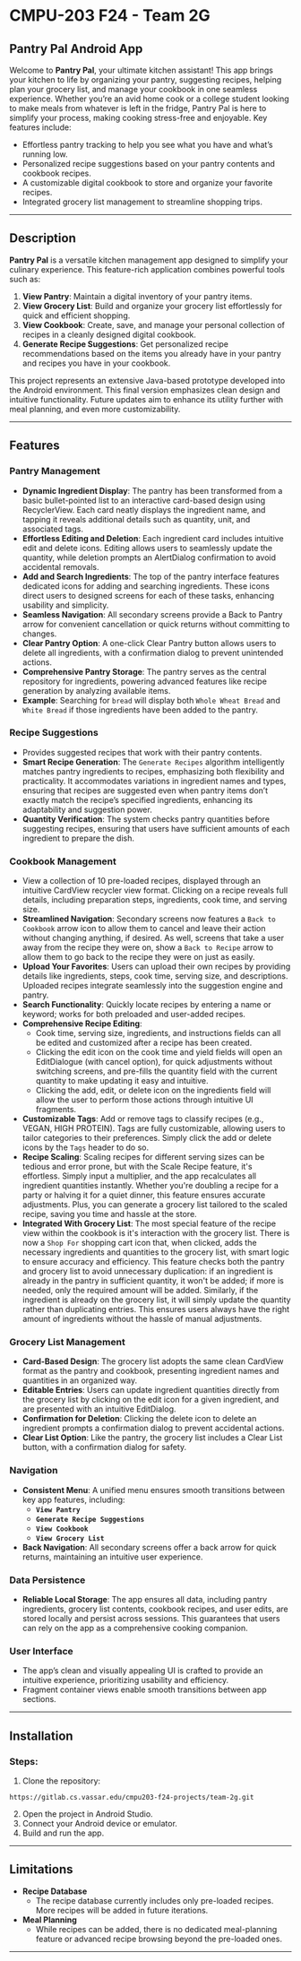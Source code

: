 # CMPU-203 F24 - Team 2G

## Pantry Pal Android App
Welcome to **Pantry Pal**, your ultimate kitchen assistant! This app brings your kitchen to life by organizing your pantry, suggesting recipes, helping plan your grocery list, and manage your cookbook in one seamless experience. Whether you’re an avid home cook or a college student looking to make meals from whatever is left in the fridge, Pantry Pal is here to simplify your process, making cooking stress-free and enjoyable.
Key features include:
- Effortless pantry tracking to help you see what you have and what’s running low.
- Personalized recipe suggestions based on your pantry contents and cookbook recipes.
- A customizable digital cookbook to store and organize your favorite recipes.
- Integrated grocery list management to streamline shopping trips.

---

## Description
**Pantry Pal** is a versatile kitchen management app designed to simplify your culinary experience. This feature-rich application combines powerful tools such as:
1. **View Pantry**: Maintain a digital inventory of your pantry items.
2. **View Grocery List**: Build and organize your grocery list effortlessly for quick and efficient shopping.
3. **View Cookbook**: Create, save, and manage your personal collection of recipes in a cleanly designed digital cookbook.
4. **Generate Recipe Suggestions**: Get personalized recipe recommendations based on the items you already have in your pantry and recipes you have in your cookbook.

This project represents an extensive Java-based prototype developed into the Android environment. This final version emphasizes clean design and intuitive functionality. Future updates aim to enhance its utility further with meal planning, and even more customizability.

---

## Features

### **Pantry Management**
- **Dynamic Ingredient Display**: The pantry has been transformed from a basic bullet-pointed list to an interactive card-based design using RecyclerView. Each card neatly displays the ingredient name, and tapping it reveals additional details such as quantity, unit, and associated tags.
- **Effortless Editing and Deletion**: Each ingredient card includes intuitive edit and delete icons. Editing allows users to seamlessly update the quantity, while deletion prompts an AlertDialog confirmation to avoid accidental removals.
- **Add and Search Ingredients**: The top of the pantry interface features dedicated icons for adding and searching ingredients. These icons direct users to designed screens for each of these tasks, enhancing usability and simplicity.
- **Seamless Navigation**: All secondary screens provide a Back to Pantry arrow for convenient cancellation or quick returns without committing to changes.
- **Clear Pantry Option**: A one-click Clear Pantry button allows users to delete all ingredients, with a confirmation dialog to prevent unintended actions.
- **Comprehensive Pantry Storage**: The pantry serves as the central repository for ingredients, powering advanced features like recipe generation by analyzing available items.
- **Example**: Searching for `bread` will display both `Whole Wheat Bread` and `White Bread` if those ingredients have been added to the pantry.

### **Recipe Suggestions**
- Provides suggested recipes that work with their pantry contents.
- **Smart Recipe Generation**: The `Generate Recipes` algorithm intelligently matches pantry ingredients to recipes, emphasizing both flexibility and practicality. It accommodates variations in ingredient names and types, ensuring that recipes are suggested even when pantry items don’t exactly match the recipe’s specified ingredients, enhancing its adaptability and suggestion power.
- **Quantity Verification**: The system checks pantry quantities before suggesting recipes, ensuring that users have sufficient amounts of each ingredient to prepare the dish.

### **Cookbook Management**
- View a collection of 10 pre-loaded recipes, displayed through an intuitive CardView recycler view format. Clicking on a recipe reveals full details, including preparation steps, ingredients, cook time, and serving size.
- **Streamlined Navigation**: Secondary screens now features a `Back to Cookbook` arrow icon to allow them to cancel and leave their action without changing anything, if desired. As well, screens that take a user away from the recipe they were on, show a `Back to Recipe` arrow to allow them to go back to the recipe they were on just as easily.
- **Upload Your Favorites**: Users can upload their own recipes by providing details like ingredients, steps, cook time, serving size, and descriptions. Uploaded recipes integrate seamlessly into the suggestion engine and pantry.
- **Search Functionality**: Quickly locate recipes by entering a name or keyword; works for both preloaded and user-added recipes.
- **Comprehensive Recipe Editing**:
  - Cook time, serving size, ingredients, and instructions fields can all be edited and customized after a recipe has been created.
  - Clicking the edit icon on the cook time and yield fields will open an EditDialogue (with cancel option), for quick adjustments without switching screens, and pre-fills the quantity field with the current quantity to make updating it easy and intuitive. 
  - Clicking the add, edit, or delete icon on the ingredients field will allow the user to perform those actions through intuitive UI fragments.
- **Customizable Tags**: Add or remove tags to classify recipes (e.g., VEGAN, HIGH PROTEIN). Tags are fully customizable, allowing users to tailor categories to their preferences. Simply click the add or delete icons by the `Tags` header to do so.
- **Recipe Scaling**: Scaling recipes for different serving sizes can be tedious and error prone, but with the Scale Recipe feature, it's effortless. Simply input a multiplier, and the app recalculates all ingredient quantities instantly. Whether you're doubling a recipe for a party or halving it for a quiet dinner, this feature ensures accurate adjustments. Plus, you can generate a grocery list tailored to the scaled recipe, saving you time and hassle at the store.
- **Integrated With Grocery List**: The most special feature of the recipe view within the cookbook is it's interaction with the grocery list. There is now a `Shop For` shopping cart icon that, when clicked, adds the necessary ingredients and quantities to the grocery list, with smart logic to ensure accuracy and efficiency. This feature checks both the pantry and grocery list to avoid unnecessary duplication: if an ingredient is already in the pantry in sufficient quantity, it won't be added; if more is needed, only the required amount will be added. Similarly, if the ingredient is already on the grocery list, it will simply update the quantity rather than duplicating entries. This ensures users always have the right amount of ingredients without the hassle of manual adjustments.

### **Grocery List Management**
- **Card-Based Design**: The grocery list adopts the same clean CardView format as the pantry and cookbook, presenting ingredient names and quantities in an organized way.
- **Editable Entries**: Users can update ingredient quantities directly from the grocery list by clicking on the edit icon for a given ingredient, and are presented with an intuitive EditDialog.
- **Confirmation for Deletion**: Clicking the delete icon to delete an ingredient prompts a confirmation dialog to prevent accidental actions.
- **Clear List Option**: Like the pantry, the grocery list includes a Clear List button, with a confirmation dialog for safety.

### **Navigation**
- **Consistent Menu**: A unified menu ensures smooth transitions between key app features, including:
  - **`View Pantry`**
  - **`Generate Recipe Suggestions`**
  - **`View Cookbook`**
  - **`View Grocery List`**
- **Back Navigation**: All secondary screens offer a back arrow for quick returns, maintaining an intuitive user experience.

### **Data Persistence**
- **Reliable Local Storage**: The app ensures all data, including pantry ingredients, grocery list contents, cookbook recipes, and user edits, are stored locally and persist across sessions. This guarantees that users can rely on the app as a comprehensive cooking companion.

### **User Interface**
- The app’s clean and visually appealing UI is crafted to provide an intuitive experience, prioritizing usability and efficiency.
- Fragment container views enable smooth transitions between app sections.

---

## Installation

### Steps:
1. Clone the repository:  
```
https://gitlab.cs.vassar.edu/cmpu203-f24-projects/team-2g.git
```
2. Open the project in Android Studio.
3. Connect your Android device or emulator.
4. Build and run the app.

---

## Limitations

- **Recipe Database**
  - The recipe database currently includes only pre-loaded recipes. More recipes will be added in future iterations.
- **Meal Planning**
  - While recipes can be added, there is no dedicated meal-planning feature or advanced recipe browsing beyond the pre-loaded ones.

---
